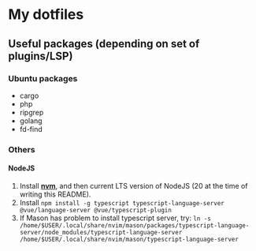 # My dotfiles

## Useful packages (depending on set of plugins/LSP)

### Ubuntu packages

- cargo
- php
- ripgrep
- golang
- fd-find

### Others

#### NodeJS

1. Install [**nvm**](https://github.com/nvm-sh/nvm), and then current LTS version of NodeJS (20 at the time of writing this README).
2. Install `npm install -g typescript typescript-language-server @vue/language-server @vue/typescript-plugin`
3. If Mason has problem to install typescript server, try: `ln -s /home/$USER/.local/share/nvim/mason/packages/typescript-language-server/node_modules/typescript-language-server /home/$USER/.local/share/nvim/mason/typescript-language-server`
